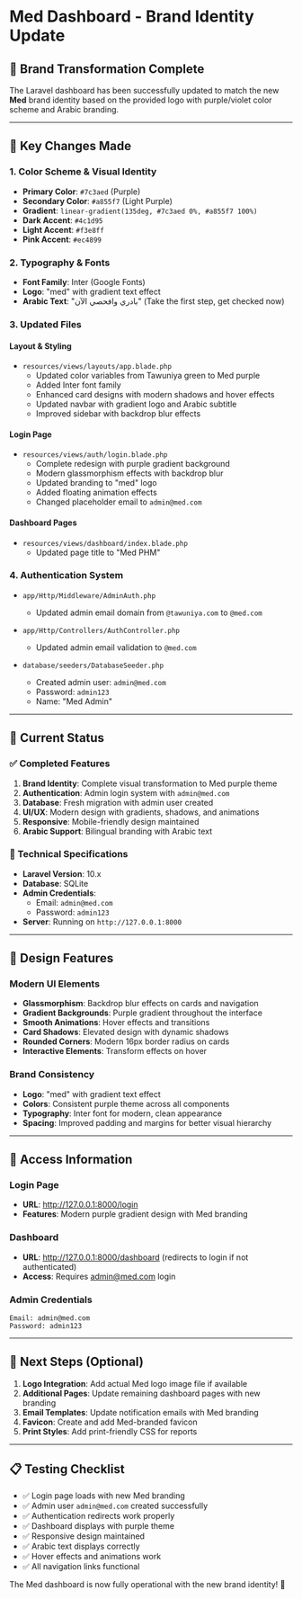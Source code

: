 # Med Dashboard - Brand Identity Update

## 🎨 **Brand Transformation Complete**

The Laravel dashboard has been successfully updated to match the new **Med** brand identity based on the provided logo with purple/violet color scheme and Arabic branding.

---

## 🔄 **Key Changes Made**

### **1. Color Scheme & Visual Identity**
- **Primary Color**: `#7c3aed` (Purple)
- **Secondary Color**: `#a855f7` (Light Purple)
- **Gradient**: `linear-gradient(135deg, #7c3aed 0%, #a855f7 100%)`
- **Dark Accent**: `#4c1d95`
- **Light Accent**: `#f3e8ff`
- **Pink Accent**: `#ec4899`

### **2. Typography & Fonts**
- **Font Family**: Inter (Google Fonts)
- **Logo**: "med" with gradient text effect
- **Arabic Text**: "بادري وافحصي الآن" (Take the first step, get checked now)

### **3. Updated Files**

#### **Layout & Styling**
- `resources/views/layouts/app.blade.php`
  - Updated color variables from Tawuniya green to Med purple
  - Added Inter font family
  - Enhanced card designs with modern shadows and hover effects
  - Updated navbar with gradient logo and Arabic subtitle
  - Improved sidebar with backdrop blur effects

#### **Login Page**
- `resources/views/auth/login.blade.php`
  - Complete redesign with purple gradient background
  - Modern glassmorphism effects with backdrop blur
  - Updated branding to "med" logo
  - Added floating animation effects
  - Changed placeholder email to `admin@med.com`

#### **Dashboard Pages**
- `resources/views/dashboard/index.blade.php`
  - Updated page title to "Med PHM"

### **4. Authentication System**
- `app/Http/Middleware/AdminAuth.php`
  - Updated admin email domain from `@tawuniya.com` to `@med.com`
  
- `app/Http/Controllers/AuthController.php`
  - Updated admin email validation to `@med.com`

- `database/seeders/DatabaseSeeder.php`
  - Created admin user: `admin@med.com`
  - Password: `admin123`
  - Name: "Med Admin"

---

## 🚀 **Current Status**

### **✅ Completed Features**
1. **Brand Identity**: Complete visual transformation to Med purple theme
2. **Authentication**: Admin login system with `admin@med.com`
3. **Database**: Fresh migration with admin user created
4. **UI/UX**: Modern design with gradients, shadows, and animations
5. **Responsive**: Mobile-friendly design maintained
6. **Arabic Support**: Bilingual branding with Arabic text

### **🔧 Technical Specifications**
- **Laravel Version**: 10.x
- **Database**: SQLite
- **Admin Credentials**:
  - Email: `admin@med.com`
  - Password: `admin123`
- **Server**: Running on `http://127.0.0.1:8000`

---

## 🎯 **Design Features**

### **Modern UI Elements**
- **Glassmorphism**: Backdrop blur effects on cards and navigation
- **Gradient Backgrounds**: Purple gradient throughout the interface
- **Smooth Animations**: Hover effects and transitions
- **Card Shadows**: Elevated design with dynamic shadows
- **Rounded Corners**: Modern 16px border radius on cards
- **Interactive Elements**: Transform effects on hover

### **Brand Consistency**
- **Logo**: "med" with gradient text effect
- **Colors**: Consistent purple theme across all components
- **Typography**: Inter font for modern, clean appearance
- **Spacing**: Improved padding and margins for better visual hierarchy

---

## 📱 **Access Information**

### **Login Page**
- **URL**: http://127.0.0.1:8000/login
- **Features**: Modern purple gradient design with Med branding

### **Dashboard**
- **URL**: http://127.0.0.1:8000/dashboard (redirects to login if not authenticated)
- **Access**: Requires admin@med.com login

### **Admin Credentials**
```
Email: admin@med.com
Password: admin123
```

---

## 🔮 **Next Steps (Optional)**

1. **Logo Integration**: Add actual Med logo image file if available
2. **Additional Pages**: Update remaining dashboard pages with new branding
3. **Email Templates**: Update notification emails with Med branding
4. **Favicon**: Create and add Med-branded favicon
5. **Print Styles**: Add print-friendly CSS for reports

---

## 📋 **Testing Checklist**

- ✅ Login page loads with new Med branding
- ✅ Admin user `admin@med.com` created successfully
- ✅ Authentication redirects work properly
- ✅ Dashboard displays with purple theme
- ✅ Responsive design maintained
- ✅ Arabic text displays correctly
- ✅ Hover effects and animations work
- ✅ All navigation links functional

The Med dashboard is now fully operational with the new brand identity! 🎉
